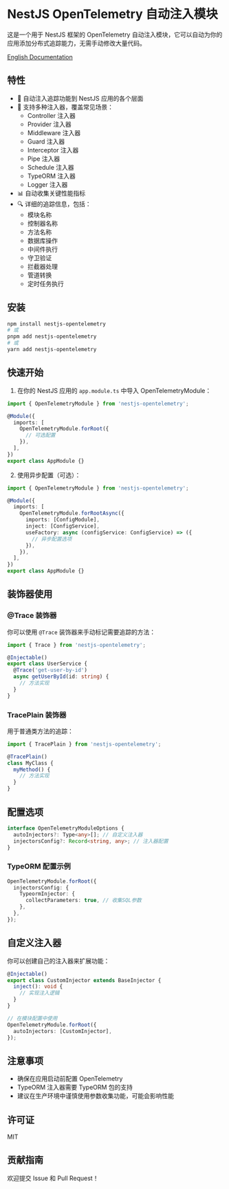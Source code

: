 # NestJS OpenTelemetry 自动注入模块

这是一个用于 NestJS 框架的 OpenTelemetry 自动注入模块，它可以自动为你的应用添加分布式追踪能力，无需手动修改大量代码。

[English Documentation](./README.md)

## 特性

- 🚀 自动注入追踪功能到 NestJS 应用的各个层面
- 🎯 支持多种注入器，覆盖常见场景：
  - Controller 注入器
  - Provider 注入器
  - Middleware 注入器
  - Guard 注入器
  - Interceptor 注入器
  - Pipe 注入器
  - Schedule 注入器
  - TypeORM 注入器
  - Logger 注入器
- 📊 自动收集关键性能指标
- 🔍 详细的追踪信息，包括：
  - 模块名称
  - 控制器名称
  - 方法名称
  - 数据库操作
  - 中间件执行
  - 守卫验证
  - 拦截器处理
  - 管道转换
  - 定时任务执行

## 安装

```bash
npm install nestjs-opentelemetry
# 或
pnpm add nestjs-opentelemetry
# 或
yarn add nestjs-opentelemetry
```

## 快速开始

1. 在你的 NestJS 应用的 `app.module.ts` 中导入 OpenTelemetryModule：

```typescript
import { OpenTelemetryModule } from 'nestjs-opentelemetry';

@Module({
  imports: [
    OpenTelemetryModule.forRoot({
      // 可选配置
    }),
  ],
})
export class AppModule {}
```

2. 使用异步配置（可选）：

```typescript
import { OpenTelemetryModule } from 'nestjs-opentelemetry';

@Module({
  imports: [
    OpenTelemetryModule.forRootAsync({
      imports: [ConfigModule],
      inject: [ConfigService],
      useFactory: async (configService: ConfigService) => ({
        // 异步配置选项
      }),
    }),
  ],
})
export class AppModule {}
```

## 装饰器使用

### @Trace 装饰器

你可以使用 `@Trace` 装饰器来手动标记需要追踪的方法：

```typescript
import { Trace } from 'nestjs-opentelemetry';

@Injectable()
export class UserService {
  @Trace('get-user-by-id')
  async getUserById(id: string) {
    // 方法实现
  }
}
```

### TracePlain 装饰器

用于普通类方法的追踪：

```typescript
import { TracePlain } from 'nestjs-opentelemetry';

@TracePlain()
class MyClass {
  myMethod() {
    // 方法实现
  }
}
```

## 配置选项

```typescript
interface OpenTelemetryModuleOptions {
  autoInjectors?: Type<any>[]; // 自定义注入器
  injectorsConfig?: Record<string, any>; // 注入器配置
}
```

### TypeORM 配置示例

```typescript
OpenTelemetryModule.forRoot({
  injectorsConfig: {
    TypeormInjector: {
      collectParameters: true, // 收集SQL参数
    },
  },
});
```

## 自定义注入器

你可以创建自己的注入器来扩展功能：

```typescript
@Injectable()
export class CustomInjector extends BaseInjector {
  inject(): void {
    // 实现注入逻辑
  }
}

// 在模块配置中使用
OpenTelemetryModule.forRoot({
  autoInjectors: [CustomInjector],
});
```

## 注意事项

- 确保在应用启动前配置 OpenTelemetry
- TypeORM 注入器需要 TypeORM 包的支持
- 建议在生产环境中谨慎使用参数收集功能，可能会影响性能

## 许可证

MIT

## 贡献指南

欢迎提交 Issue 和 Pull Request！ 